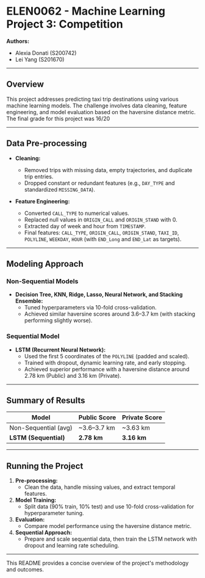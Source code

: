 # ELEN0062 - Machine Learning Project 3: Competition

**Authors:**  
- Alexia Donati (S200742)  
- Lei Yang (S201670)

---

## Overview

This project addresses predicting taxi trip destinations using various machine learning models. The challenge involves data cleaning, feature engineering, and model evaluation based on the haversine distance metric. The final grade for this project was 16/20

---

## Data Pre-processing

- **Cleaning:**  
  - Removed trips with missing data, empty trajectories, and duplicate trip entries.
  - Dropped constant or redundant features (e.g., `DAY_TYPE` and standardized `MISSING_DATA`).
  
- **Feature Engineering:**  
  - Converted `CALL_TYPE` to numerical values.
  - Replaced null values in `ORIGIN_CALL` and `ORIGIN_STAND` with 0.
  - Extracted day of week and hour from `TIMESTAMP`.
  - Final features: `CALL_TYPE`, `ORIGIN_CALL`, `ORIGIN_STAND`, `TAXI_ID`, `POLYLINE`, `WEEKDAY`, `HOUR` (with `END_Long` and `END_Lat` as targets).

---

## Modeling Approach

### Non-Sequential Models
- **Decision Tree, KNN, Ridge, Lasso, Neural Network, and Stacking Ensemble:**  
  - Tuned hyperparameters via 10-fold cross-validation.
  - Achieved similar haversine scores around 3.6–3.7 km (with stacking performing slightly worse).

### Sequential Model
- **LSTM (Recurrent Neural Network):**  
  - Used the first 5 coordinates of the `POLYLINE` (padded and scaled).
  - Trained with dropout, dynamic learning rate, and early stopping.
  - Achieved superior performance with a haversine distance around 2.78 km (Public) and 3.16 km (Private).

---

## Summary of Results

| **Model**            | **Public Score** | **Private Score** |
|----------------------|------------------|-------------------|
| Non-Sequential (avg)| ~3.6–3.7 km      | ~3.63 km          |
| **LSTM (Sequential)**| **2.78 km**      | **3.16 km**       |

---

## Running the Project

1. **Pre-processing:**  
   - Clean the data, handle missing values, and extract temporal features.
2. **Model Training:**  
   - Split data (90% train, 10% test) and use 10-fold cross-validation for hyperparameter tuning.
3. **Evaluation:**  
   - Compare model performance using the haversine distance metric.
4. **Sequential Approach:**  
   - Prepare and scale sequential data, then train the LSTM network with dropout and learning rate scheduling.

---

This README provides a concise overview of the project's methodology and outcomes.
